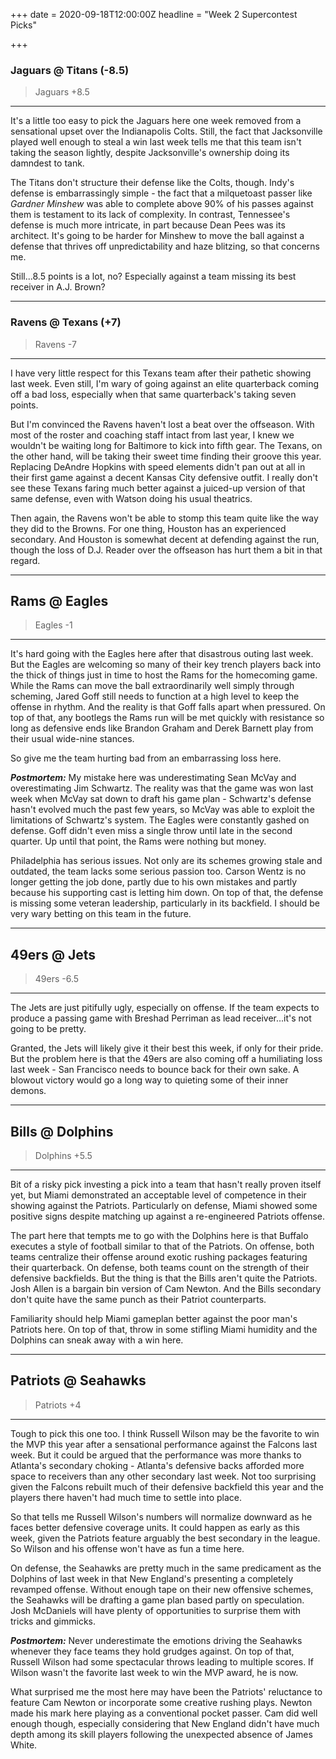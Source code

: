+++
date = 2020-09-18T12:00:00Z
headline = "Week 2 Supercontest Picks"

+++
### Jaguars @ Titans (-8.5)

> Jaguars +8.5

***

It's a little too easy to pick the Jaguars here one week removed from a sensational upset over the Indianapolis Colts. Still, the fact that Jacksonville played well enough to steal a win last week tells me that this team isn't taking the season lightly, despite Jacksonville's ownership doing its damndest to tank.

The Titans don't structure their defense like the Colts, though. Indy's defense is embarrassingly simple - the fact that a milquetoast passer like _Gardner Minshew_ was able to complete above 90% of his passes against them is testament to its lack of complexity. In contrast, Tennessee's defense is much more intricate, in part because Dean Pees was its architect. It's going to be harder for Minshew to move the ball against a defense that thrives off unpredictability and haze blitzing, so that concerns me.

Still...8.5 points is a lot, no? Especially against a team missing its best receiver in A.J. Brown?

***

### Ravens @ Texans (+7)

> Ravens -7

***

I have very little respect for this Texans team after their pathetic showing last week. Even still, I'm wary of going against an elite quarterback coming off a bad loss, especially when that same quarterback's taking seven points.

But I'm convinced the Ravens haven't lost a beat over the offseason. With most of the roster and coaching staff intact from last year, I knew we wouldn't be waiting long for Baltimore to kick into fifth gear. The Texans, on the other hand, will be taking their sweet time finding their groove this year. Replacing DeAndre Hopkins with speed elements didn't pan out at all in their first game against a decent Kansas City defensive outfit. I really don't see these Texans faring much better against a juiced-up version of that same defense, even with Watson doing his usual theatrics.

Then again, the Ravens won't be able to stomp this team quite like the way they did to the Browns. For one thing, Houston has an experienced secondary. And Houston is somewhat decent at defending against the run, though the loss of D.J. Reader over the offseason has hurt them a bit in that regard.

***

## Rams @ Eagles

> Eagles -1

***

It's hard going with the Eagles here after that disastrous outing last week. But the Eagles are welcoming so many of their key trench players back into the thick of things just in time to host the Rams for the homecoming game. While the Rams can move the ball extraordinarily well simply through scheming, Jared Goff still needs to function at a high level to keep the offense in rhythm. And the reality is that Goff falls apart when pressured. On top of that, any bootlegs the Rams run will be met quickly with resistance so long as defensive ends like Brandon Graham and Derek Barnett play from their usual wide-nine stances.

So give me the team hurting bad from an embarrassing loss here.

**_Postmortem:_** My mistake here was underestimating Sean McVay and overestimating Jim Schwartz. The reality was that the game was won last week when McVay sat down to draft his game plan - Schwartz's defense hasn't evolved much the past few years, so McVay was able to exploit the limitations of Schwartz's system. The Eagles were constantly gashed on defense. Goff didn't even miss a single throw until late in the second quarter. Up until that point, the Rams were nothing but money.

Philadelphia has serious issues. Not only are its schemes growing stale and outdated, the team lacks some serious passion too. Carson Wentz is no longer getting the job done, partly due to his own mistakes and partly because his supporting cast is letting him down. On top of that, the defense is missing some veteran leadership, particularly in its backfield. I should be very wary betting on this team in the future.

***

## 49ers @ Jets

> 49ers -6.5

***

The Jets are just pitifully ugly, especially on offense. If the team expects to produce a passing game with Breshad Perriman as lead receiver...it's not going to be pretty.

Granted, the Jets will likely give it their best this week, if only for their pride. But the problem here is that the 49ers are also coming off a humiliating loss last week - San Francisco needs to bounce back for their own sake. A blowout victory would go a long way to quieting some of their inner demons.

***

## Bills @ Dolphins

> Dolphins +5.5

***

Bit of a risky pick investing a pick into a team that hasn't really proven itself yet, but Miami demonstrated an acceptable level of competence in their showing against the Patriots. Particularly on defense, Miami showed some positive signs despite matching up against a re-engineered Patriots offense.

The part here that tempts me to go with the Dolphins here is that Buffalo executes a style of football similar to that of the Patriots. On offense, both teams centralize their offense around exotic rushing packages featuring their quarterback. On defense, both teams count on the strength of their defensive backfields. But the thing is that the Bills aren't quite the Patriots. Josh Allen is a bargain bin version of Cam Newton. And the Bills secondary don't quite have the same punch as their Patriot counterparts.

Familiarity should help Miami gameplan better against the poor man's Patriots here. On top of that, throw in some stifling Miami humidity and the Dolphins can sneak away with a win here.

***

## Patriots @ Seahawks

> Patriots +4

***

Tough to pick this one too. I think Russell Wilson may be the favorite to win the MVP this year after a sensational performance against the Falcons last week. But it could be argued that the performance was more thanks to Atlanta's secondary choking - Atlanta's defensive backs afforded more space to receivers than any other secondary last week. Not too surprising given the Falcons rebuilt much of their defensive backfield this year and the players there haven't had much time to settle into place.

So that tells me Russell Wilson's numbers will normalize downward as he faces better defensive coverage units. It could happen as early as this week, given the Patriots feature arguably the best secondary in the league. So Wilson and his offense won't have as fun a time here.

On defense, the Seahawks are pretty much in the same predicament as the Dolphins of last week in that New England's presenting a completely revamped offense. Without enough tape on their new offensive schemes, the Seahawks will be drafting a game plan based partly on speculation. Josh McDaniels will have plenty of opportunities to surprise them with tricks and gimmicks.

**_Postmortem:_** Never underestimate the emotions driving the Seahawks whenever they face teams they hold grudges against. On top of that, Russell Wilson had some spectacular throws leading to multiple scores. If Wilson wasn't the favorite last week to win the MVP award, he is now.

What surprised me the most here may have been the Patriots' reluctance to feature Cam Newton or incorporate some creative rushing plays. Newton made his mark here playing as a conventional pocket passer. Cam did well enough though, especially considering that New England didn't have much depth among its skill players following the unexpected absence of James White.